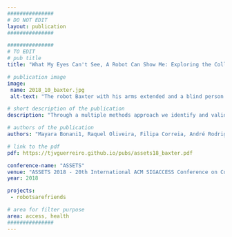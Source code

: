 ```yaml
---
###############
# DO NOT EDIT
layout: publication
###############

###############
# TO EDIT
# pub title
title: "What My Eyes Can't See, A Robot Can Show Me: Exploring the Collaboration Between Blind People and Robots"

# publication image
image:
 name: 2018_10_baxter.jpg
 alt-text: "The robot Baxter with his arms extended and a blind person feeling its hands" # provide a short description for the image #a11y

# short description of the publication
description: "Through a multiple methods approach we identify and validate challenges locally with a diverse set of user expertise and devices, and at scale through the analyses of the largest Android and iOS dedicate forums for blind people. We contribute with a prioritized corpus of smartphone challenges for blind people, and a discussion on a set of directions for future research that tackle the open and often overlooked challenges."

# authors of the publication
authors: "Mayara Bonani1, Raquel Oliveira, Filipa Correia, André Rodrigues, Tiago Guerreiro, Ana Paiva"

# link to the pdf
pdf: https://tjvguerreiro.github.io/pubs/assets18_baxter.pdf

conference-name: "ASSETS"
venue: "ASSETS 2018 - 20th International ACM SIGACCESS Conference on Computers and Accessibility, Galway, Ireland, October, 2018"
year: 2018

projects:
 - robotsarefriends

# area for filter purpose
area: access, health
###############
---
```

